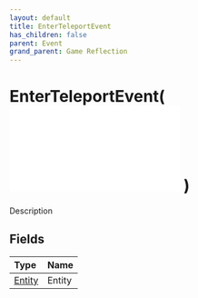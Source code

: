 ```yaml
---
layout: default
title: EnterTeleportEvent
has_children: false
parent: Event
grand_parent: Game Reflection
---
```

# EnterTeleportEvent( ![ EntityEventBase ](/game-reflection/events/entity_event_base.md) )
Description 

## Fields
| Type | Name |
|:-------------|:--------------|
| [Entity](/game-reflection/classes/entity.md) | Entity |
